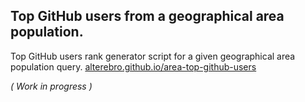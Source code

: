 ## Top GitHub users from a geographical area population.

Top GitHub users rank generator script for a given geographical area population query. [alterebro.github.io/area-top-github-users](https://alterebro.github.io/area-top-github-users/)

*( Work in progress )*
